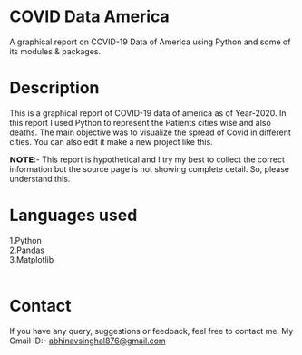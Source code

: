 # COVID Data America

A graphical report on COVID-19 Data of America using Python and some of its modules & packages.



# Description

This is a graphical report of COVID-19 data of america as of Year-2020.
In this report I used Python to represent the Patients cities wise and also deaths.
The main objective was to visualize the spread of Covid in different cities.
You can also edit it make a new project like this.

𝗡𝗢𝗧𝗘:- This report is hypothetical and I try my best to collect the correct information but the source page is not showing complete detail. So, please understand this.



# Languages used

1.Python<br>
2.Pandas<br>
3.Matplotlib<br><br>



# Contact 

If you have any query, suggestions or feedback, feel free to contact me. My Gmail ID:- abhinavsinghal876@gmail.com